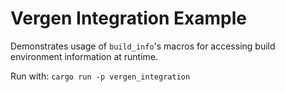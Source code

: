 # Vergen Integration Example

Demonstrates usage of `build_info`'s macros for accessing build environment information at runtime.

Run with: `cargo run -p vergen_integration`
